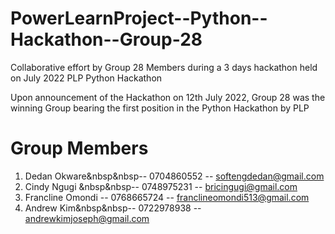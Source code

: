 # PowerLearnProject--Python--Hackathon--Group-28

Collaborative effort by Group 28 Members during a 3 days hackathon held on July 2022 PLP Python Hackathon

Upon announcement of the Hackathon on 12th July 2022, Group 28 was the winning Group bearing the first position in the Python Hackathon by PLP

# Group Members
  
1. Dedan Okware&nbsp&nbsp-- 0704860552    -- softengdedan@gmail.com
2. Cindy Ngugi &nbsp&nbsp-- 0748975231    -- bricingugi@gmail.com
3. Francline Omondi  -- 0768665724    -- franclineomondi513@gmail.com
4. Andrew Kim&nbsp&nbsp-- 0722978938    -- andrewkimjoseph@gmail.com
